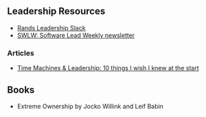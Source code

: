 ## Leadership Resources

- [Rands Leadership Slack](https://randsinrepose.com/welcome-to-rands-leadership-slack/)
- [SWLW: Software Lead Weekly newsletter](https://softwareleadweekly.com/)

### Articles

- [Time Machines & Leadership: 10 things I wish I knew at the start](https://medium.com/@boyney123/time-machines-leadership-10-things-i-wish-i-knew-at-the-start-b50cdf45cb45)

## Books

- Extreme Ownership by Jocko Willink and Leif Babin
